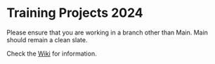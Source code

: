 # Training Projects 2024

Please ensure that you are working in a branch other than Main. Main should remain a clean slate.

Check the [Wiki](https://github.com/Delmar-Robotics-Engineers-At-MADE/Training_Projects-2024/wiki) for information.

